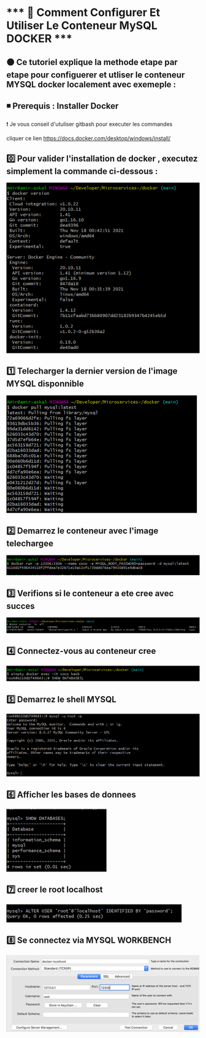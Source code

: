# *** 🔖 Comment Configurer Et Utiliser Le Conteneur MySQL DOCKER ***

🟤 Ce tutoriel explique la methode etape par etape pour configuerer et utliser le conteneur MYSQL docker localement avec exemeple : 
--------------------------------------------------------------------------------------------------------------------------
◾ Prerequis : Installer Docker 
------------------------------
❗ Je vous conseil d'utuliser gitbash pour executer les commandes 

cliquer ce lien https://docs.docker.com/desktop/windows/install/

0️⃣ Pour valider l'installation de docker , executez simplement la commande ci-dessous : 
----------------------------------------------------------------------------------------

![](images/1.0.PNG)

1️⃣ Telecharger la dernier version de l'image MYSQL disponnible 
----------------------------------------------------------------

![](images/1.1.PNG)

2️⃣ Demarrez le conteneur avec l'image telechargee 
---------------------------------------------------

![](images/1.2.PNG)

3️⃣ Verifions si le conteneur a ete cree avec succes 
---------------------------------------------------

![](images/1.3.PNG)

4️⃣ Connectez-vous au conteneur cree 
-----------------------------------
![](images/1.4.PNG)

5️⃣ Demarrez le shell MYSQL 
---------------------------

![](images/1.5.PNG)

6️⃣  Afficher les bases de  donnees 
----------------------------------
![](images/1.6.PNG)

7️⃣ creer le root localhost
-----------------
![](images/1.7.PNG)

8️⃣  Se connectez via MYSQL WORKBENCH  
-------------------------------------
![](images/1.8.PNG)
